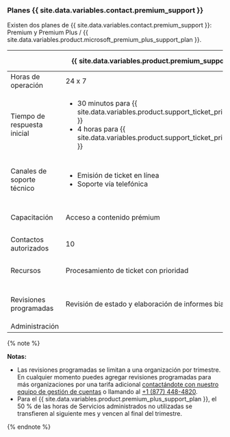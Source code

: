 
### Planes {{ site.data.variables.contact.premium_support }}

Existen dos planes de {{ site.data.variables.contact.premium_support }}: Premium y Premium Plus / {{ site.data.variables.product.microsoft_premium_plus_support_plan }}.

|                             | {{ site.data.variables.product.premium_support_plan }} | {{ site.data.variables.product.premium_plus_support_plan }} |
| --------------------------- | -------------------------------------------------------- | ------------------------------------------------------------- |
| Horas de operación          | 24 x 7                                                   | 24 x 7                                                        |
| Tiempo de respuesta inicial | <ul><li>30 minutos para {{ site.data.variables.product.support_ticket_priority_urgent }}</li><li>4 horas para {{ site.data.variables.product.support_ticket_priority_high }}</li></ul>                                | <ul><li>30 minutos para {{ site.data.variables.product.support_ticket_priority_urgent }}</li><li>4 horas para {{ site.data.variables.product.support_ticket_priority_high }}</li></ul>                                     |
| Canales de soporte técnico  | <ul><li>Emisión de ticket en línea</li><li>Soporte vía telefónica</li></ul>                                | <ul><li>Emisión de ticket en línea</li><li>Soporte vía telefónica</li><li>Compartir pantalla en problemas críticos</li></ul>                                     |
| Capacitación                | Acceso a contenido prémium                               | <ul><li>Acceso a contenido prémium</li><li>1 clase de capacitación virtual por año</li></ul>                                     |
| Contactos autorizados       | 10                                                       | 25                                                            |
| Recursos                    | Procesamiento de ticket con prioridad                    | <ul><li>Procesamiento de ticket con prioridad</li><li>Gerente de Cuenta de Soporte Técnico Nombrado</li></ul>                                     |
| Revisiones programadas      | Revisión de estado y elaboración de informes bianual     | <ul><li>Reporte y verificación de salud trimestral</li><li>Revisiones de cuenta trimestrales</li></ul>                                     |
| Administración              |                                                          | 4 horas de Servicios administrados por mes                    |

  {% note %}

  **Notas:**
  - Las revisiones programadas se limitan a una organización por trimestre. En cualquier momento puedes agregar revisiones programadas para más organizaciones por una tarifa adicional [contactándote con nuestro equipo de gestión de cuentas](https://enterprise.github.com/contact) o llamando al [+1 (877) 448-4820](tel:+1-877-448-4820).
  - Para el {{ site.data.variables.product.premium_plus_support_plan }}, el 50 % de las horas de Servicios administrados no utilizadas se transfieren al siguiente mes y vencen al final del trimestre.

  {% endnote %}
